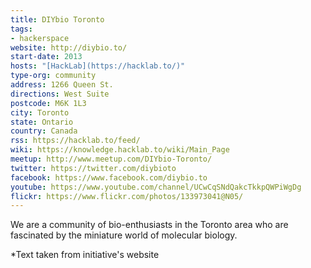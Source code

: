 ```yaml
---
title: DIYbio Toronto
tags:
- hackerspace
website: http://diybio.to/
start-date: 2013
hosts: "[HackLab](https://hacklab.to/)"
type-org: community
address: 1266 Queen St.
directions: West Suite
postcode: M6K 1L3
city: Toronto
state: Ontario
country: Canada
rss: https://hacklab.to/feed/
wiki: https://knowledge.hacklab.to/wiki/Main_Page
meetup: http://www.meetup.com/DIYbio-Toronto/
twitter: https://twitter.com/diybioto
facebook: https://www.facebook.com/diybio.to
youtube: https://www.youtube.com/channel/UCwCqSNdQakcTkkpQWPiWgDg
flickr: https://www.flickr.com/photos/133973041@N05/
---
```


We are a community of bio-enthusiasts in the Toronto area who are fascinated by the miniature world of molecular biology.



\*Text taken from initiative's website
